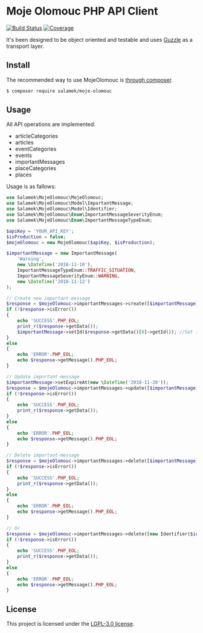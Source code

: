 # Moje Olomouc PHP API Client

[![Build Status](https://secure.travis-ci.org/Salamek/moje-olomouc.png?branch=master)](https://travis-ci.org/Salamek/moje-olomouc)
[![Coverage](https://codecov.io/gh/Salamek/moje-olomouc/branch/master/graph/badge.svg)](https://codecov.io/gh/Salamek/moje-olomouc)

It's been designed to be object oriented and testable and uses [Guzzle](http://guzzlephp.org) as a
transport layer.

## Install

The recommended way to use MojeOlomouc is [through composer](http://getcomposer.org).

```sh
$ composer require salamek/moje-olomouc
```

## Usage

All API operations are implemented:

* articleCategories
* articles
* eventCategories
* events
* importantMessages
* placeCategories
* places

Usage is as fallows:

```php
use Salamek\MojeOlomouc\MojeOlomouc;
use Salamek\MojeOlomouc\Model\ImportantMessage;
use Salamek\MojeOlomouc\Model\Identifier;
use Salamek\MojeOlomouc\Enum\ImportantMessageSeverityEnum;
use Salamek\MojeOlomouc\Enum\ImportantMessageTypeEnum;

$apiKey = 'YOUR_API_KEY';
$isProduction = false;
$mojeOlomouc = new MojeOlomouc($apiKey, $isProduction);

$importantMessage = new ImportantMessage(
    'Warning',
    new \DateTime('2018-11-10'),
    ImportantMessageTypeEnum::TRAFFIC_SITUATION,
    ImportantMessageSeverityEnum::WARNING,
    new \DateTime('2018-11-12')
);

// Create new important-message
$response = $mojeOlomouc->importantMessages->create([$importantMessage]);
if (!$response->isError())
{
    echo 'SUCCESS'.PHP_EOL;
    print_r($response->getData());
    $importantMessage->setId($response->getData()[0]->getId()); //Set id to currently created object
}
else
{
    echo 'ERROR'.PHP_EOL;
    echo $response->getMessage().PHP_EOL;
}

// Update important-message
$importantMessage->setExpireAt(new \DateTime('2018-11-20'));
$response = $mojeOlomouc->importantMessages->update([$importantMessage]);
if (!$response->isError())
{
    echo 'SUCCESS'.PHP_EOL;
    print_r($response->getData());
}
else
{
    echo 'ERROR'.PHP_EOL;
    echo $response->getMessage().PHP_EOL;
}

// Delete important-message
$response = $mojeOlomouc->importantMessages->delete([$importantMessage]);
if (!$response->isError())
{
    echo 'SUCCESS'.PHP_EOL;
    print_r($response->getData());
}
else
{
    echo 'ERROR'.PHP_EOL;
    echo $response->getMessage().PHP_EOL;
}

// Or
$response = $mojeOlomouc->importantMessages->delete([new Identifier($id)]);
if (!$response->isError())
{
    echo 'SUCCESS'.PHP_EOL;
    print_r($response->getData());
}
else
{
    echo 'ERROR'.PHP_EOL;
    echo $response->getMessage().PHP_EOL;
}

```

## License

This project is licensed under the [LGPL-3.0 license](https://opensource.org/licenses/LGPL-3.0).




